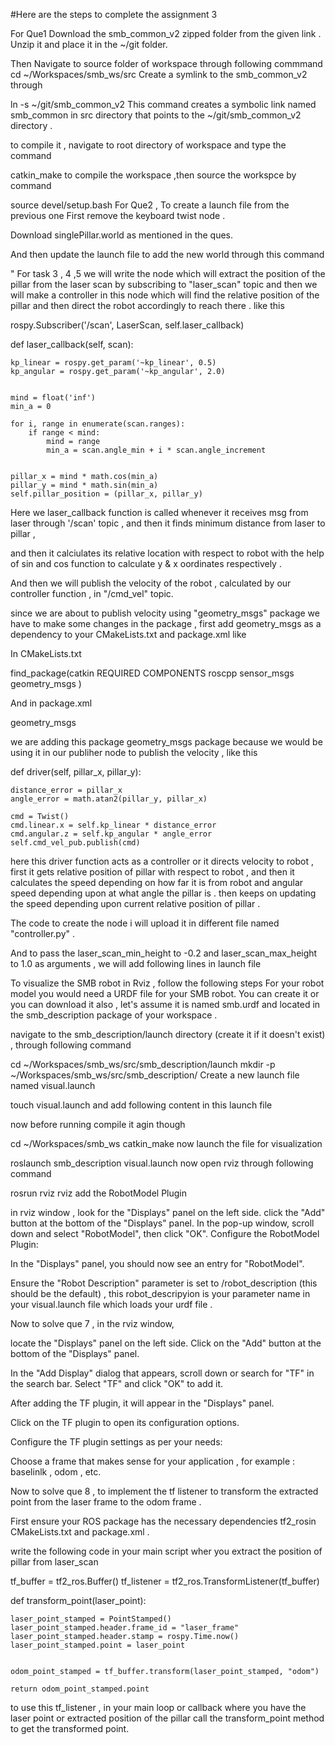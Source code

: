 #Here are the steps to complete the assignment 3

For Que1
Download the smb_common_v2 zipped folder from the given link . Unzip it and place it in the ~/git folder.

Then Navigate to source folder of workspace through following commmand cd ~/Workspaces/smb_ws/src Create a symlink to the smb_common_v2 through

ln -s ~/git/smb_common_v2
This command creates a symbolic link named smb_common in src directory that points to the ~/git/smb_common_v2 directory .

to compile it , navigate to root directory of workspace and type the command

catkin_make 
to compile the workspace ,then source the workspce by command

source devel/setup.bash
For Que2 , To create a launch file from the previous one
First remove the keyboard twist node .

Download singlePillar.world as mentioned in the ques.

And then update the launch file to add the new world through this command

<arg name="world_file" default="$(find smb_highlevel_controller)/worlds/singlePillar.world"/> "
For task 3 , 4 ,5 we will write the node which will extract the position of the pillar from the laser scan by subscribing to "laser_scan" topic and then we will make a controller in this node which will find the relative position of the pillar and then direct the robot accordingly to reach there .
like this

rospy.Subscriber('/scan', LaserScan, self.laser_callback)

def laser_callback(self, scan):
  
    kp_linear = rospy.get_param('~kp_linear', 0.5)
    kp_angular = rospy.get_param('~kp_angular', 2.0)

 
    mind = float('inf')
    min_a = 0

    for i, range in enumerate(scan.ranges):
        if range < mind:
            mind = range
            min_a = scan.angle_min + i * scan.angle_increment

    
    pillar_x = mind * math.cos(min_a)
    pillar_y = mind * math.sin(min_a)
    self.pillar_position = (pillar_x, pillar_y)
Here we laser_callback function is called whenever it receives msg from laser through '/scan' topic , and then it finds minimum distance from laser to pillar ,

and then it calciulates its relative location with respect to robot with the help of sin and cos function to calculate y & x oordinates respectively .

And then we will publish the velocity of the robot , calculated by our controller function , in "/cmd_vel" topic.

since we are about to publish velocity using "geometry_msgs" package we have to make some changes in the package , first add geometry_msgs as a dependency to your CMakeLists.txt and package.xml like

In CMakeLists.txt

find_package(catkin REQUIRED COMPONENTS roscpp sensor_msgs geometry_msgs )

And in package.xml

<depend>geometry_msgs</depend>

we are adding this package geometry_msgs package because we would be using it in our publiher node to publish the velocity , like this

   def driver(self, pillar_x, pillar_y):
   
    distance_error = pillar_x
    angle_error = math.atan2(pillar_y, pillar_x)
    
    cmd = Twist()
    cmd.linear.x = self.kp_linear * distance_error
    cmd.angular.z = self.kp_angular * angle_error
    self.cmd_vel_pub.publish(cmd)
here this driver function acts as a controller or it directs velocity to robot , first it gets relative position of pillar with respect to robot , and then it calculates the speed depending on how far it is from robot and angular speed depending upon at what angle the pillar is . then keeps on updating the speed depending upon current relative position of pillar .

The code to create the node i will upload it in different file named "controller.py" .

And to pass the laser_scan_min_height to -0.2 and laser_scan_max_height to 1.0 as arguments , we will add following lines in launch file

<param name="laser_scan_min_height" value="-0.2"/>
<param name="laser_scan_max_height" value="1.0"/>


<node name="your_laser_scanner_node" pkg="your_laser_scanner_package" type="your_laser_scanner_executable" output="screen">

<param name="laser_scan_min_height" value="$(arg laser_scan_min_height)"/>
<param name="laser_scan_max_height" value="$(arg laser_scan_max_height)"/>
</node>
To visualize the SMB robot in Rviz , follow the following steps
For your robot model you would need a URDF file for your SMB robot. You can create it or you can download it also , let's assume it is named smb.urdf and located in the smb_description package of your workspace .

navigate to the smb_description/launch directory (create it if it doesn't exist) , through following command

cd ~/Workspaces/smb_ws/src/smb_description/launch
mkdir -p ~/Workspaces/smb_ws/src/smb_description/
Create a new launch file named visual.launch

touch visual.launch
and add following content in this launch file

<launch>

<param name="robot_description" command="$(find xacro)/xacro $(find smb_description)/urdf/smb.urdf"/>


<node name="robot_state_publisher" pkg="robot_state_publisher" type="robot_state_publisher" output="screen">
    <param name="publish_frequency" type="double" value="50.0"/>
    <param name="tf_prefix" type="string" value=""/>
</node>
now before running compile it agin though

cd ~/Workspaces/smb_ws
catkin_make
now launch the file for visualization

roslaunch smb_description visual.launch
now open rviz through following command

rosrun rviz rviz
add the RobotModel Plugin

in rviz window , look for the "Displays" panel on the left side. click the "Add" button at the bottom of the "Displays" panel. In the pop-up window, scroll down and select "RobotModel", then click "OK". Configure the RobotModel Plugin:

In the "Displays" panel, you should now see an entry for "RobotModel".

Ensure the "Robot Description" parameter is set to /robot_description (this should be the default) , this robot_descripyion is your parameter name in your visual.launch file which loads your urdf file .

Now to solve que 7 ,
in the rviz window,

locate the "Displays" panel on the left side. Click on the "Add" button at the bottom of the "Displays" panel.

In the "Add Display" dialog that appears, scroll down or search for "TF" in the search bar. Select "TF" and click "OK" to add it.

After adding the TF plugin, it will appear in the "Displays" panel.

Click on the TF plugin to open its configuration options.

Configure the TF plugin settings as per your needs:

Choose a frame that makes sense for your application , for example : baselinlk , odom , etc.

Now to solve que 8 , to implement the tf listener to transform the extracted point from
the laser frame to the odom frame .

First ensure your ROS package has the necessary dependencies tf2_rosin CMakeLists.txt and package.xml .

write the following code in your main script wher you extract the position of pillar from laser_scan

tf_buffer = tf2_ros.Buffer()
tf_listener = tf2_ros.TransformListener(tf_buffer)

def transform_point(laser_point):

   
    laser_point_stamped = PointStamped()
    laser_point_stamped.header.frame_id = "laser_frame"
    laser_point_stamped.header.stamp = rospy.Time.now()
    laser_point_stamped.point = laser_point

    
    odom_point_stamped = tf_buffer.transform(laser_point_stamped, "odom")

    return odom_point_stamped.point
to use this tf_listener , in your main loop or callback where you have the laser point or extracted position of the pillar call the transform_point method to get the transformed point.
